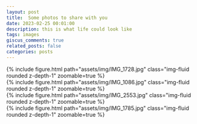 ```yaml
---
layout: post
title:  Some photos to share with you
date: 2023-02-25 00:01:00
description: this is what life could look like
tags: images
giscus_comments: true
related_posts: false
categories: posts
---
```



<div class="row mt-3">
    <div class="col-sm mt-3 mt-md-0">
        {% include figure.html path="assets/img/IMG_1728.jpg" class="img-fluid rounded z-depth-1" zoomable=true %}
    </div>
    <div class="col-sm mt-3 mt-md-0">
        {% include figure.html path="assets/img/IMG_1086.jpg" class="img-fluid rounded z-depth-1" zoomable=true %}
    </div>
</div>

<div class="row mt-3">
    <div class="col-sm mt-3 mt-md-0">
        {% include figure.html path="assets/img/IMG_2553.jpg" class="img-fluid rounded z-depth-1" zoomable=true %}
    </div>
    <div class="col-sm mt-3 mt-md-0">
        {% include figure.html path="assets/img/IMG_1785.jpg" class="img-fluid rounded z-depth-1" zoomable=true %}
    </div>
</div>
